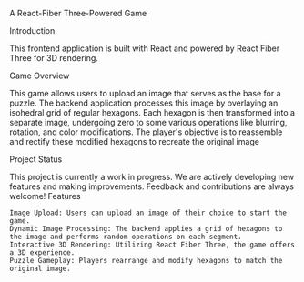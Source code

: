 
A React-Fiber Three-Powered Game

Introduction

This frontend application is built with React and powered by React Fiber Three for 3D rendering. 


Game Overview

This game allows users to upload an image that serves as the base for a puzzle. The backend application processes this image by overlaying an isohedral grid of regular hexagons. Each hexagon is then transformed into a separate image, undergoing zero to some various operations like blurring, rotation, and color modifications. The player's objective is to reassemble and rectify these modified hexagons to recreate the original image

Project Status

This project is currently a work in progress. We are actively developing new features and making improvements. Feedback and contributions are always welcome!
Features

    Image Upload: Users can upload an image of their choice to start the game.
    Dynamic Image Processing: The backend applies a grid of hexagons to the image and performs random operations on each segment.
    Interactive 3D Rendering: Utilizing React Fiber Three, the game offers a 3D experience.
    Puzzle Gameplay: Players rearrange and modify hexagons to match the original image.

